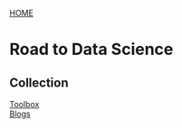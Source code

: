 [HOME](https://tane-rs.github.io)

# Road to Data Science

## Collection
[Toolbox](collection/toolbox.md)  
[Blogs](collection/blogs.md)
